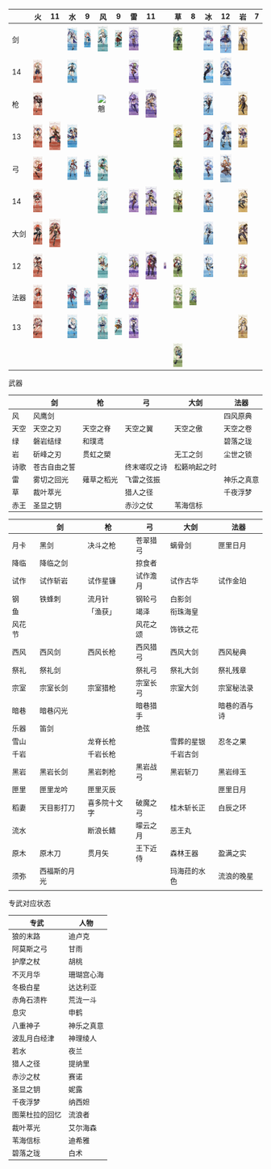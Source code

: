 |　　| 火 | 11 | 水 | 9 | 风 | 9 | 雷 | 11 || 草 | 8 | 冰 | 12 | 岩 | 7 |
|----|----|----|----|----|----|----|----|----|----|----|----|----|----|----|----|
|剑　|||<img src="/img/神理绫人.jpg" alt="神理绫人" width=60>|<img src="/img/妮露.jpg" alt="妮露" width=60>|<img src="/img/琴.jpg" alt="琴" width=60>|<img src="/img/枫原万叶.jpg" alt="枫原万叶" width=60>|<img src="/img/刻晴.jpg" alt="刻晴" width=60>|||<img src="/img/艾尔海森.jpg" alt="艾尔海森" width=60>||<img src="/img/七七.jpg" alt="七七" width=60>|<img src="/img/神里绫华.jpg" alt="神里绫华" width=60>|<img src="/img/阿贝多.jpg" alt="阿贝多" width=60>||
|14|<img src="/img/班尼特.jpg" alt="班尼特" width=60>||<img src="/img/行秋.jpg" alt="行秋" width=60>||||<img src="/img/久岐忍.jpg" alt="久岐忍" width=60>|||||<img src="/img/凯亚.jpg" alt="凯亚" width=60>|<img src="/img/莱依拉.jpg" alt="莱依拉" width=60>|||
|枪　|<img src="/img/胡桃.jpg" alt="胡桃" width=60>||||<img src="/img/魈.jpg" alt="魈" width=60>||<img src="/img/雷电将军.jpg" alt="雷电将军" width=60>|<img src="/img/赛诺.png" alt="赛诺" width=60>||||<img src="/img/申鹤.jpg" alt="申鹤" width=60>||<img src="/img/钟离.jpg" alt="钟离" width=60>||
|13|<img src="/img/香菱.jpg" alt="香菱" width=60>|<img src="/img/托马.jpg" alt="托马" width=60>|<img src="/img/坎蒂丝.jpg" alt="坎蒂丝" width=60>|||||||<img src="/img/瑶瑶.jpg" alt="瑶瑶" width=60>||<img src="/img/罗莎利亚.jpg" alt="罗莎利亚" width=60>|<img src="/img/米卡.jpg" alt="米卡" width=60>|<img src="/img/云堇.jpg" alt="云堇" width=60>||
|弓　|<img src="/img/肖宫.jpg" alt="肖宫" width=60>||<img src="/img/达达利亚.jpg" alt="达达利亚" width=60>|<img src="/img/夜兰.jpg" alt="夜兰" width=60>|<img src="/img/温蒂.jpg" alt="温蒂" width=60>|||||<img src="/img/提纳里.png" alt="提纳里" width=60>||<img src="/img/甘雨.png" alt="甘雨" width=60>|<img src="/img/埃洛伊.jpg" alt="埃洛伊" width=60>|||
|14|<img src="/img/安柏.jpg" alt="安柏" width=60>||||<img src="/img/珐露珊.jpg" alt="珐露珊" width=60>||<img src="/img/菲谢尔.jpg" alt="菲谢尔" width=60>|<img src="/img/九条裟罗.jpg" alt="九条裟罗" width=60>||<img src="/img/柯莱.png" alt="柯莱" width=60>||<img src="/img/迪奥娜.jpg" alt="迪奥娜" width=60>||<img src="/img/五郎.jpg" alt="五郎" width=60>||
|大剑|<img src="/img/迪卢克.jpg" alt="迪卢克" width=60>|<img src="/img/迪希雅.jpg" alt="迪希雅" width=60>||||||||||<img src="/img/悠菈.jpg" alt="悠菈" width=60>||<img src="/img/荒泷一斗.jpg" alt="荒泷一斗" width=60>||
|12|<img src="/img/辛焱.jpg" alt="辛焱" width=60>||||<img src="/img/早柚.jpg" alt="早柚" width=60>||<img src="/img/雷泽.jpg" alt="雷泽" width=60>|<img src="/img/北斗.jpg" alt="北斗" width=60>|<img src="/img/多莉.png" alt="多莉" width=60>|<img src="/img/卡维.jpg" alt="卡维" width=60>||<img src="/img/重云.jpg" alt="重云" width=60>||<img src="/img/诺艾尔.jpg" alt="诺艾尔" width=60>||
|法器|<img src="/img/可莉.jpg" alt="可莉" width=60>||<img src="/img/莫娜.jpg" alt="莫娜" width=60>|<img src="/img/珊瑚宫心海.png" alt="珊瑚宫心海" width=60>|<img src="/img/流浪者.jpg" alt="流浪者" width=60>||<img src="/img/八重神子.jpg" alt="八重神子" width=60>|||<img src="/img/纳西妲.jpg" alt="纳西妲" width=60>|<img src="/img/白术.jpg" alt="白术" width=60>|||||
|13|<img src="/img/烟绯.jpg" alt="烟绯" width=60>||<img src="/img/芭芭拉.png" alt="芭芭拉" width=60>||<img src="/img/砂糖.jpg" alt="砂糖" width=60>|<img src="/img/鹿野院平藏.jpg" alt="鹿野院平藏" width=60>|<img src="/img/丽莎.jpg" alt="丽莎" width=60>|||||||<img src="/img/凝光.jpg" alt="凝光" width=60>||
|　　||||||||||<img src="/img/绮良良.jpg" alt="绮良良" width=60>|||||

武器

||剑|枪|弓|大剑|法器|
|----|----|----|----|----|----|
|风|风鹰剑||||四风原典|
|天空|天空之刃|天空之脊|天空之翼|天空之傲|天空之卷|
|绿|磐岩结绿|和璞鸢|||碧落之珑|
|岩|斫峰之刃|贯虹之槊||无工之剑|尘世之锁|
|诗歌|苍古自由之誓||终末嗟叹之诗|松籁响起之时||
|雷|雾切之回光|薙草之稻光|飞雷之弦振||神乐之真意|
|草|裁叶萃光||猎人之径||千夜浮梦|
|赤王|圣显之钥||赤沙之仗|苇海信标||

||剑|枪|弓|大剑|法器|
|----|----|----|----|----|----|
|月卡|黑剑|决斗之枪|苍翠猎弓|螭骨剑|匣里日月|
|降临|降临之剑||掠食者|||
|试作|试作斩岩|试作星镰|试作澹月|试作古华|试作金珀|
|钢|铁蜂刺|流月针|钢轮弓|白影剑||
|鱼||「渔获」|竭泽|衔珠海皇||
|风花节|||风花之颂|饰铁之花||
|西风|西风剑|西风长枪|西风猎弓|西风大剑|西风秘典|
|祭礼|祭礼剑||祭礼弓|祭礼大剑|祭礼残章|
|宗室|宗室长剑|宗室猎枪|宗室长弓|宗室大剑|宗室秘法录|
|暗巷|暗巷闪光||暗巷猎手||暗巷的酒与诗|
|乐器|笛剑||绝弦|||
|雪山||龙脊长枪||雪葬的星银|忍冬之果|
|千岩||千岩长枪||千岩古剑||
|黑岩|黑岩长剑|黑岩刺枪|黑岩战弓|黑岩斩刀|黑岩绯玉|
|匣里|匣里龙吟|匣里灭辰|||匣里日月|
|稻妻|天目影打刀|喜多院十文字|破魔之弓|桂木斩长正|白辰之环|
|流水||断浪长鳍|曚云之月|恶王丸||
|原木|原木刀|贯月矢|王下近侍|森林王器|盈满之实|
|须弥|西福斯的月光|||玛海菈的水色|流浪的晚星|
|||||||

专武对应状态

|专武|人物|
|----|----|
|狼的末路|迪卢克|
|阿莫斯之弓|甘雨|
|护摩之杖|胡桃|
|不灭月华|珊瑚宫心海|
|冬极白星|达达利亚|
|赤角石溃杵|荒泷一斗|
|息灾|申鹤|
|八重神子|神乐之真意|
|波乱月白经津|神理绫人|
|若水|夜兰|
|猎人之径|提纳里|
|赤沙之杖|赛诺|
|圣显之钥|妮露|
|千夜浮梦|纳西妲|
|图莱杜拉的回忆|流浪者|
|裁叶萃光|艾尔海森|
|苇海信标|迪希雅|
|碧落之珑|白术|
